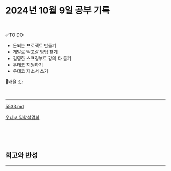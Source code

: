 # 2024년 10월 9일 공부 기록 

<br>

✅TO DO: 

- 돈되는 프로젝트 만들기
- 개발로 먹고살 방법 찾기
- 김영한 스프링부트 강의 다 듣기
- 우테코 지원하기
- 우테코 자소서 쓰기


💭배울 것:


<br>

---

[5533.md](..%2F..%2F..%2FAlgorithm%2FSolvedProblem%2F%EB%9E%9C%EB%8D%A4%EB%A7%88%EB%9D%BC%ED%86%A4%2F%EC%BD%94%EC%8A%A4019%2F5533%2F5533.md)

[우테코 입학설명회](https://www.youtube.com/live/QVItR4OTgP4?si=j84uwsSU7rl0TRXj)


<br><br><br>





## 회고와 반성

---

